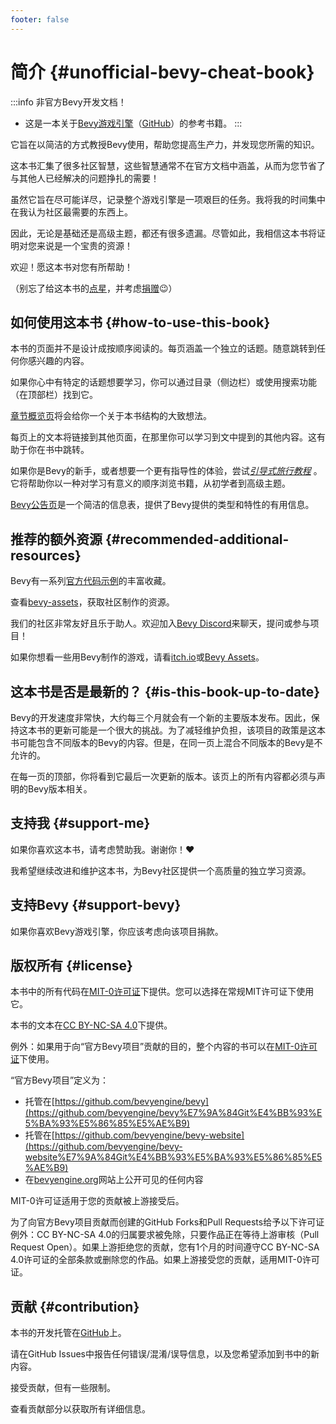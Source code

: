 ```yaml
---
footer: false
---
```

# 简介 {#unofficial-bevy-cheat-book}

:::info 非官方Bevy开发文档！

- 这是一本关于[Bevy游戏引擎](https://bevyengine.org/)（[GitHub](https://github.com/bevyengine/bevy)）的参考书籍。
  :::

它旨在以简洁的方式教授Bevy使用，帮助您提高生产力，并发现您所需的知识。

这本书汇集了很多社区智慧，这些智慧通常不在官方文档中涵盖，从而为您节省了与其他人已经解决的问题挣扎的需要！

虽然它旨在尽可能详尽，记录整个游戏引擎是一项艰巨的任务。我将我的时间集中在我认为社区最需要的东西上。

因此，无论是基础还是高级主题，都还有很多遗漏。尽管如此，我相信这本书将证明对您来说是一个宝贵的资源！

欢迎！愿这本书对您有所帮助！

（别忘了给这本书的[点星](https://github.com/s4hyhzi/docs-zh-cn-main)，并考虑[捐赠](https://github.com/s4hyhzi)😉）

## 如何使用这本书 {#how-to-use-this-book}

本书的页面并不是设计成按顺序阅读的。每页涵盖一个独立的话题。随意跳转到任何你感兴趣的内容。

如果你心中有特定的话题想要学习，你可以通过目录（侧边栏）或使用搜索功能（在顶部栏）找到它。

[章节概览页](/guide/overview)将会给你一个关于本书结构的大致想法。

每页上的文本将链接到其他页面，在那里你可以学习到文中提到的其他内容。这有助于你在书中跳转。

如果你是Bevy的新手，或者想要一个更有指导性的体验，尝试[*引导式旅行教程*](/guide/1.tutorial/introduction) 。它将帮助你以一种对学习有意义的顺序浏览书籍，从初学者到高级主题。

[Bevy公告页](https://bevy-cheatbook.github.io/builtins.html)是一个简洁的信息表，提供了Bevy提供的类型和特性的有用信息。

## 推荐的额外资源 {#recommended-additional-resources}

Bevy有一系列[官方代码示例](https://github.com/bevyengine/bevy/tree/latest/examples#examples)的丰富收藏。

查看[bevy-assets](https://bevyengine.org/assets)，获取社区制作的资源。

我们的社区非常友好且乐于助人。欢迎加入[Bevy Discord](https://discord.gg/bevy)来聊天，提问或参与项目！

如果你想看一些用Bevy制作的游戏，请看[itch.io](https://itch.io/games/tag-bevy)或[Bevy Assets](https://bevyengine.org/assets/#input)。

## 这本书是否是最新的？ {#is-this-book-up-to-date}

Bevy的开发速度非常快，大约每三个月就会有一个新的主要版本发布。因此，保持这本书的更新可能是一个很大的挑战。为了减轻维护负担，该项目的政策是这本书可能包含不同版本的Bevy的内容。但是，在同一页上混合不同版本的Bevy是不允许的。

在每一页的顶部，你将看到它最后一次更新的版本。该页上的所有内容都必须与声明的Bevy版本相关。

## 支持我 {#support-me}

如果你喜欢这本书，请考虑赞助我。谢谢你！❤️

我希望继续改进和维护这本书，为Bevy社区提供一个高质量的独立学习资源。

## 支持Bevy {#support-bevy}

如果你喜欢Bevy游戏引擎，你应该考虑向该项目捐款。

## 版权所有 {#license}

本书中的所有代码在[MIT-0许可证](https://github.com/bevy-cheatbook/mit-0)下提供。您可以选择在常规MIT许可证下使用它。

本书的文本在[CC BY-NC-SA 4.0](https://creativecommons.org/licenses/by-nc-sa/4.0/)下提供。

例外：如果用于向“官方Bevy项目”贡献的目的，整个内容的书可以在[MIT-0许可证](https://github.com/bevy-cheatbook/mit-0)下使用。

“官方Bevy项目”定义为：

- 托管在[https://github.com/bevyengine/bevy](https://github.com/bevyengine/bevy%E7%9A%84Git%E4%BB%93%E5%BA%93%E5%86%85%E5%AE%B9)
- 托管在[https://github.com/bevyengine/bevy-website](https://github.com/bevyengine/bevy-website%E7%9A%84Git%E4%BB%93%E5%BA%93%E5%86%85%E5%AE%B9)
- 在[bevyengine.org](https://bevyengine.org)网站上公开可见的任何内容

MIT-0许可证适用于您的贡献被上游接受后。

为了向官方Bevy项目贡献而创建的GitHub Forks和Pull Requests给予以下许可证例外：CC BY-NC-SA 4.0的归属要求被免除，只要作品正在等待上游审核（Pull Request Open）。如果上游拒绝您的贡献，您有1个月的时间遵守CC BY-NC-SA 4.0许可证的全部条款或删除您的作品。如果上游接受您的贡献，适用MIT-0许可证。

## 贡献 {#contribution}

本书的开发托管在[GitHub](https://github.com/s4hyhzi/docs-zh-cn-main)上。

请在GitHub Issues中报告任何错误/混淆/误导信息，以及您希望添加到书中的新内容。

接受贡献，但有一些限制。

查看贡献部分以获取所有详细信息。
